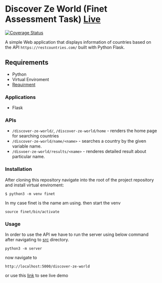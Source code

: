 # Discover Ze World (Finet Assessment Task) [Live](https://projects-vm2m.onrender.com/discover-ze-world/)

[![Coverage Status](https://coveralls.io/repos/github/Bese3/projects/badge.svg?branch=main)](https://coveralls.io/github/Bese3/projects?branch=main)

A simple Web application that displays information of countries based on the API ```https://restcountries.com/``` built with Python Flask.

## Requirements
+ Python
+ Virtual Enviroment
+ [Requirment](https://github.com/Bese3/projects/blob/main/FINET_TASK/src/requirements.txt)

### Applications

+ Flask

### APIs

+ ```/discover-ze-world/```, ```/discover-ze-world/home``` - renders the home page for searching countries
+ ```/discover-ze-world/name/<name>``` -  searches a country by the given variable name.
+ ```/disvoer-ze-world/results/<name>``` - renderes detailed result about particular name.

### Installation

After cloning this repository navigate into the root of the project repository and install virtual enviroment:

```
$ python3 -m venv finet
```

In my case finet is the name am using. then start the venv

```
source finet/bin/activate
```

### Usage
In order to use the API we have to run the server using below command after navigating to [src](https://github.com/Bese3/projects/tree/main/FINET_TASK/src) directory.

```
python3 -m server
```
now navigate to 

```
http://localhost:5000/discover-ze-world 
```

or use this [link](https://projects-vm2m.onrender.com/discover-ze-world/) to see live demo 